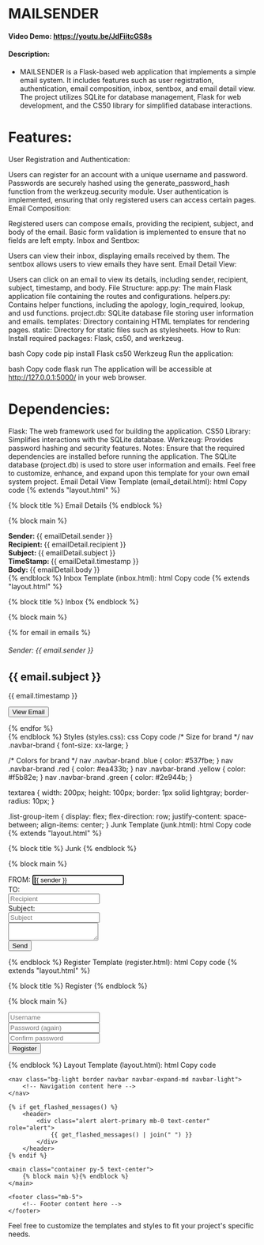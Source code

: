 # MAILSENDER
#### Video Demo: <https://youtu.be/JdFiitcGS8s>
#### Description:
- MAILSENDER is a Flask-based web application that implements a simple email system. It includes features such as user registration, authentication, email composition, inbox, sentbox, and email detail view. The project utilizes SQLite for database management, Flask for web development, and the CS50 library for simplified database interactions.

# Features:
User Registration and Authentication:

Users can register for an account with a unique username and password.
Passwords are securely hashed using the generate_password_hash function from the werkzeug.security module.
User authentication is implemented, ensuring that only registered users can access certain pages.
Email Composition:

Registered users can compose emails, providing the recipient, subject, and body of the email.
Basic form validation is implemented to ensure that no fields are left empty.
Inbox and Sentbox:

Users can view their inbox, displaying emails received by them.
The sentbox allows users to view emails they have sent.
Email Detail View:

Users can click on an email to view its details, including sender, recipient, subject, timestamp, and body.
File Structure:
app.py: The main Flask application file containing the routes and configurations.
helpers.py: Contains helper functions, including the apology, login_required, lookup, and usd functions.
project.db: SQLite database file storing user information and emails.
templates: Directory containing HTML templates for rendering pages.
static: Directory for static files such as stylesheets.
How to Run:
Install required packages: Flask, cs50, and werkzeug.

bash
Copy code
pip install Flask cs50 Werkzeug
Run the application:

bash
Copy code
flask run
The application will be accessible at http://127.0.0.1:5000/ in your web browser.

# Dependencies:
Flask: The web framework used for building the application.
CS50 Library: Simplifies interactions with the SQLite database.
Werkzeug: Provides password hashing and security features.
Notes:
Ensure that the required dependencies are installed before running the application.
The SQLite database (project.db) is used to store user information and emails.
Feel free to customize, enhance, and expand upon this template for your own email system project.
Email Detail View Template (email_detail.html):
html
Copy code
{% extends "layout.html" %}

{% block title %}
    Email Details
{% endblock %}

{% block main %}
    <div>
        <div class="list-group-item">
            <strong>Sender: </strong> {{ emailDetail.sender }}
        </div>
        <div class="list-group-item">
            <strong>Recipient: </strong> {{ emailDetail.recipient }}
        </div>
        <div class="list-group-item">
            <strong>Subject: </strong> {{ emailDetail.subject }}
        </div>
        <div class="list-group-item">
            <strong>TimeStamp: </strong> {{ emailDetail.timestamp }}
        </div>
        <div class="list-group-item">
            <strong>Body: </strong> {{ emailDetail.body }}
        </div>
    </div>
{% endblock %}
Inbox Template (inbox.html):
html
Copy code
{% extends "layout.html" %}

{% block title %}
    Inbox
{% endblock %}

{% block main %}
    <div>
        {% for email in emails %}
        <div class="list-group-item">
            <h6>Sender: {{ email.sender }}</h6>
            <h2>{{ email.subject }}</h2>
            <p>{{ email.timestamp }}</p>
            <form action="email" method="post">
                <input type="hidden" name="emailId" value="{{ email.id }}">
                <input type="submit" class="btn btn-info" value="View Email">
            </form>
        </div>
        {% endfor %}
    </div>
{% endblock %}
Styles (styles.css):
css
Copy code
/* Size for brand */
nav .navbar-brand {
    font-size: xx-large;
}

/* Colors for brand */
nav .navbar-brand .blue {
    color: #537fbe;
}
nav .navbar-brand .red {
    color: #ea433b;
}
nav .navbar-brand .yellow {
    color: #f5b82e;
}
nav .navbar-brand .green {
    color: #2e944b;
}

textarea {
    width: 200px;
    height: 100px;
    border: 1px solid lightgray;
    border-radius: 10px;
}

.list-group-item {
    display: flex;
    flex-direction: row;
    justify-content: space-between;
    align-items: center;
}
Junk Template (junk.html):
html
Copy code
{% extends "layout.html" %}

{% block title %}
    Junk
{% endblock %}

{% block main %}
    <form action="/junk" method="post">
        <div class="mb-3">
            <label>FROM: </label>
            <input autocomplete="off" autofocus class="form-control mx-auto w-auto" id="username" name="sender" value="{{ sender }}" type="text">
        </div>
        <label>TO: </label>
        <div class="mb-3">
            <input class="form-control mx-auto w-auto" id="recipient" name="recipient" placeholder="Recipient" type="text">
        </div>
        <label>Subject: </label>
        <div class="mb-3">
            <input class="form-control mx-auto w-auto" id="subject" name="subject" placeholder="Subject" type="text">
        </div>
        <div class="mb-3">
            <textarea name="body"></textarea>
        </div>
        <button class="btn btn-primary" type="submit">Send</button>
    </form>
{% endblock %}
Register Template (register.html):
html
Copy code
{% extends "layout.html" %}

{% block title %}
    Register
{% endblock %}

{% block main %}
    <form action="/register" method="post">
        <div class="mb-3">
            <input autocomplete="off" autofocus class="form-control mx-auto w-auto" name="username" placeholder="Username" type="text">
        </div>
        <div class="mb-3">
            <input class="form-control mx-auto w-auto" name="password" placeholder="Password (again)" type="password">
        </div>
        <div class="mb-3">
            <input class="form-control mx-auto w-auto" name="confirmation" placeholder="Confirm password" type="password">
        </div>
        <button class="btn btn-primary" type="submit">Register</button>
    </form>
{% endblock %}
Layout Template (layout.html):
html
Copy code
<!DOCTYPE html>
<html lang="en">

<head>
    <!-- Head content here -->
</head>

<body>

    <nav class="bg-light border navbar navbar-expand-md navbar-light">
        <!-- Navigation content here -->
    </nav>

    {% if get_flashed_messages() %}
        <header>
            <div class="alert alert-primary mb-0 text-center" role="alert">
                {{ get_flashed_messages() | join(" ") }}
            </div>
        </header>
    {% endif %}

    <main class="container py-5 text-center">
        {% block main %}{% endblock %}
    </main>

    <footer class="mb-5">
        <!-- Footer content here -->
    </footer>

</body>

</html>
Feel free to customize the templates and styles to fit your project's specific needs.





